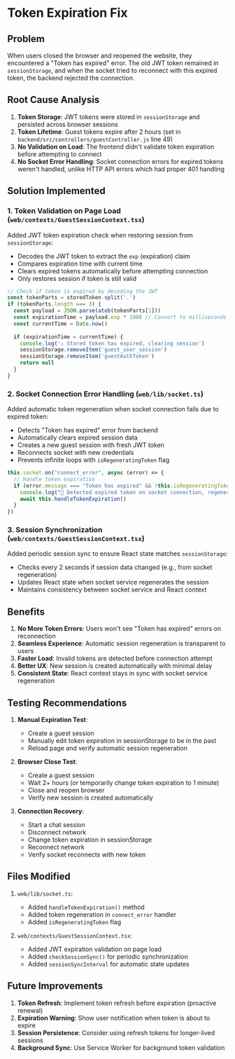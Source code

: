 # Token Expiration Fix

## Problem
When users closed the browser and reopened the website, they encountered a "Token has expired" error. The old JWT token remained in `sessionStorage`, and when the socket tried to reconnect with this expired token, the backend rejected the connection.

## Root Cause Analysis

1. **Token Storage**: JWT tokens were stored in `sessionStorage` and persisted across browser sessions
2. **Token Lifetime**: Guest tokens expire after 2 hours (set in `backend/src/controllers/guestController.js` line 49)
3. **No Validation on Load**: The frontend didn't validate token expiration before attempting to connect
4. **No Socket Error Handling**: Socket connection errors for expired tokens weren't handled, unlike HTTP API errors which had proper 401 handling

## Solution Implemented

### 1. Token Validation on Page Load (`web/contexts/GuestSessionContext.tsx`)

Added JWT token expiration check when restoring session from `sessionStorage`:
- Decodes the JWT token to extract the `exp` (expiration) claim
- Compares expiration time with current time
- Clears expired tokens automatically before attempting connection
- Only restores session if token is still valid

```typescript
// Check if token is expired by decoding the JWT
const tokenParts = storedToken.split('.')
if (tokenParts.length === 3) {
  const payload = JSON.parse(atob(tokenParts[1]))
  const expirationTime = payload.exp * 1000 // Convert to milliseconds
  const currentTime = Date.now()
  
  if (expirationTime < currentTime) {
    console.log('⚠️ Stored token has expired, clearing session')
    sessionStorage.removeItem('guest_user_session')
    sessionStorage.removeItem('guestAuthToken')
    return null
  }
}
```

### 2. Socket Connection Error Handling (`web/lib/socket.ts`)

Added automatic token regeneration when socket connection fails due to expired token:
- Detects "Token has expired" error from backend
- Automatically clears expired session data
- Creates a new guest session with fresh JWT token
- Reconnects socket with new credentials
- Prevents infinite loops with `isRegeneratingToken` flag

```typescript
this.socket.on("connect_error", async (error) => {
  // Handle token expiration
  if (error.message === "Token has expired" && !this.isRegeneratingToken) {
    console.log("🔄 Detected expired token on socket connection, regenerating...")
    await this.handleTokenExpiration()
  }
})
```

### 3. Session Synchronization (`web/contexts/GuestSessionContext.tsx`)

Added periodic session sync to ensure React state matches `sessionStorage`:
- Checks every 2 seconds if session data changed (e.g., from socket regeneration)
- Updates React state when socket service regenerates the session
- Maintains consistency between socket service and React context

## Benefits

1. **No More Token Errors**: Users won't see "Token has expired" errors on reconnection
2. **Seamless Experience**: Automatic session regeneration is transparent to users
3. **Faster Load**: Invalid tokens are detected before connection attempt
4. **Better UX**: New session is created automatically with minimal delay
5. **Consistent State**: React context stays in sync with socket service regeneration

## Testing Recommendations

1. **Manual Expiration Test**:
   - Create a guest session
   - Manually edit token expiration in sessionStorage to be in the past
   - Reload page and verify automatic session regeneration

2. **Browser Close Test**:
   - Create a guest session
   - Wait 2+ hours (or temporarily change token expiration to 1 minute)
   - Close and reopen browser
   - Verify new session is created automatically

3. **Connection Recovery**:
   - Start a chat session
   - Disconnect network
   - Change token expiration in sessionStorage
   - Reconnect network
   - Verify socket reconnects with new token

## Files Modified

1. `web/lib/socket.ts`:
   - Added `handleTokenExpiration()` method
   - Added token regeneration in `connect_error` handler
   - Added `isRegeneratingToken` flag

2. `web/contexts/GuestSessionContext.tsx`:
   - Added JWT expiration validation on page load
   - Added `checkSessionSync()` for periodic synchronization
   - Added `sessionSyncInterval` for automatic state updates

## Future Improvements

1. **Token Refresh**: Implement token refresh before expiration (proactive renewal)
2. **Expiration Warning**: Show user notification when token is about to expire
3. **Session Persistence**: Consider using refresh tokens for longer-lived sessions
4. **Background Sync**: Use Service Worker for background token validation
